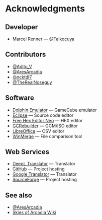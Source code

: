 # Acknowledgments

## Developer

* Marcel Renner — [@Taikocuya](https://twitter.com/Taikocuya)

## Contributors

* [@Aditu_V](https://twitter.com/Aditu_V)
* [@AresArcadia](https://twitter.com/AresArcadia)
* [@ncktdl7](https://twitter.com/ncktdl7)
* [@TheRealNoseguy](https://twitter.com/TheRealNoseguy)

## Software

* [Dolphin Emulator](https://dolphin-emu.org/) — GameCube emulator
* [Eclipse](https://www.eclipse.org/) — Source code editor
* [Free Hex Editor Neo](https://www.hhdsoftware.com/free-hex-editor) — 
  HEX editor
* [GCRebuilder](http://www.romhacking.net/utilities/619/) — GCM/ISO editor
* [LibreOffice](https://www.libreoffice.org/) — CSV editor
* [WinMerge](https://winmerge.org/) — File comparison tool

## Web Services

* [DeepL Translator](https://www.deepl.com/) — Translator
* [GitHub](https://github.com/) — Project hosting
* [Google Translator](https://translate.google.de/) — Translator
* [SourceForge](https://sourceforge.net/) — Project hosting

## See also

* [@AresArcadia](https://twitter.com/AresArcadia)
* [Skies of Arcadia Wiki](https://skiesofarcadia.gamepedia.com/)

